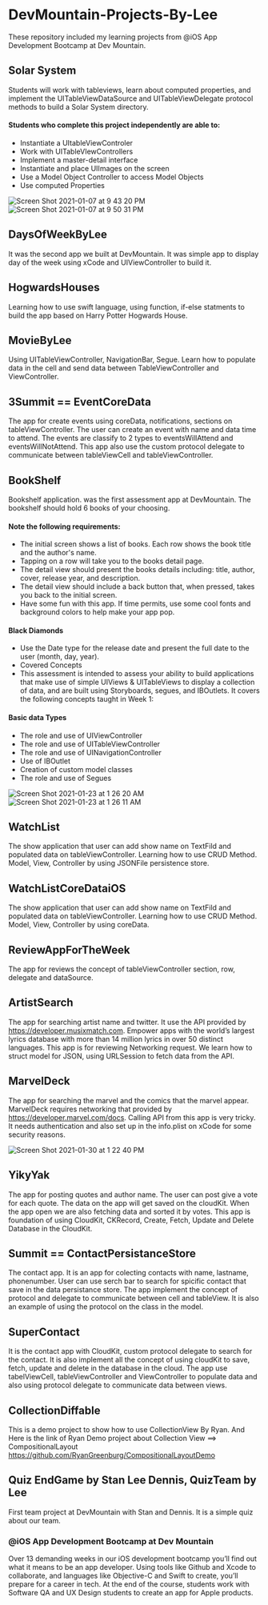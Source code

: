 # DevMountain-Projects-By-Lee
These repository included my learning projects from @iOS App Development Bootcamp at Dev Mountain.

## Solar System
Students will work with tableviews, learn about computed properties, and implement the UITableViewDataSource and UITableViewDelegate protocol methods to build a Solar System directory.

#### Students who complete this project independently are able to:

* Instantiate a UItableViewControler
* Work with UITableVIewControllers
* Implement a master-detail interface
* Instantiate and place UIImages on the screen
* Use a Model Object Controller to access Model Objects
* Use computed Properties

![Screen Shot 2021-01-07 at 9 43 20 PM](https://user-images.githubusercontent.com/57606580/105571259-531bec00-5d14-11eb-950e-1786ed671b3f.png)
![Screen Shot 2021-01-07 at 9 50 31 PM](https://user-images.githubusercontent.com/57606580/105571260-544d1900-5d14-11eb-834c-39d6fd174690.png)

## DaysOfWeekByLee
It was the second app we built at DevMountain. It was simple app to display day of the week using xCode and UIViewController to build it.

## HogwardsHouses
Learning how to use swift language, using function, if-else statments to build the app based on Harry Potter Hogwards House.

## MovieByLee
Using UITableViewController, NavigationBar, Segue. Learn how to populate data in the cell and send data between TableViewController and ViewController.

## 3Summit == EventCoreData
The app for create events using coreData, notifications, sections on tableViewController. The user can create an event with name and data time to attend. The events are classify to 2 types to eventsWillAttend and eventsWillNotAttend. This app also use the custom protocol delegate to communicate between tableViewCell and tableViewController.


## BookShelf
Bookshelf application. was the first assessment app at DevMountain. The bookshelf should hold 6 books of your choosing.

#### Note the following requirements:
* The initial screen shows a list of books. Each row shows the book title and the author's name.
* Tapping on a row will take you to the books detail page.
* The detail view should present the books details including: title, author, cover, release year, and description.
* The detail view should include a back button that, when pressed, takes you back to the initial screen.
* Have some fun with this app. If time permits, use some cool fonts and background colors to help make your app pop.

#### Black Diamonds
* Use the Date type for the release date and present the full date to the user (month, day, year). 
* Covered Concepts
* This assessment is intended to assess your ability to build applications that make use of simple UIViews & UITableViews to display a collection of data, and are built using Storyboards, segues, and IBOutlets. It covers the following concepts taught in Week 1:

#### Basic data Types
* The role and use of UIViewController
* The role and use of UITableViewController
* The role and use of UINavigationController
* Use of IBOutlet
* Creation of custom model classes
* The role and use of Segues

![Screen Shot 2021-01-23 at 1 26 20 AM](https://user-images.githubusercontent.com/57606580/105572034-3da9c080-5d1a-11eb-8ff5-96b3e6edb0cb.png)
![Screen Shot 2021-01-23 at 1 26 11 AM](https://user-images.githubusercontent.com/57606580/105572035-3e425700-5d1a-11eb-8011-8dcf767a72ce.png)

## WatchList
The show application that user can add show name on TextFild and populated data on tableViewController. Learning how to use CRUD Method. Model, View, Controller by using JSONFile persistence store.

## WatchListCoreDataiOS
The show application that user can add show name on TextFild and populated data on tableViewController. Learning how to use CRUD Method. Model, View, Controller by using coreData.

## ReviewAppForTheWeek
The app for reviews the concept of tableViewController section, row, delegate and dataSource.


## ArtistSearch
The app for searching artist name and twitter. It use the API provided by https://developer.musixmatch.com. Empower apps with the world’s largest lyrics database with more than 14 million lyrics in over 50 distinct languages. This app is for reviewing Networking request. We learn how to struct model for JSON, using URLSession to fetch data from the API.

## MarvelDeck
The app for searching the marvel and the comics that the marvel appear. MarvelDeck requires networking that provided by https://developer.marvel.com/docs. Calling API from this app is very tricky. It needs authentication and also set up in the info.plist on xCode for some security reasons.

![Screen Shot 2021-01-30 at 1 22 40 PM](https://user-images.githubusercontent.com/57606580/106366670-1ac37180-6303-11eb-922d-bffef0120ce5.png)

## YikyYak
The app for posting quotes and author name. The user can post give a vote for each quote. The data on the app will get saved on the cloudKit. When the app open we are also fetching data and sorted it by votes. This app is foundation of using CloudKit, CKRecord, Create, Fetch, Update and Delete Database in the CloudKit.

## Summit == ContactPersistanceStore
The contact app. It is an app for colecting contacts with name, lastname, phonenumber. User can use serch bar to search for spicific contact that save in the data persistance store. The app implement the concept of protocol and delegate to communicate between cell and tableView. It is also an example of using the protocol on the class in the model. 

## SuperContact 
It is the contact app with CloudKit,  custom protocol delegate to search for the contact. It is also implement all the concept of using cloudKit to save, fetch, update and delete in the database in the cloud. The app use tabelViewCell, tableViewController and ViewController to populate data and also using protocol delegate to communicate data between views.

## CollectionDiffable
This is a demo project to show how to use CollectionView By Ryan.
And Here is the link of Ryan Demo project about Collection View ==> CompositionalLayout
https://github.com/RyanGreenburg/CompositionalLayoutDemo

## Quiz EndGame by Stan Lee Dennis, QuizTeam by Lee
First team project at DevMountain with Stan and Dennis. It is a simple quiz about our team.

 ### @iOS App Development Bootcamp at Dev Mountain
Over 13 demanding weeks in our iOS development bootcamp you’ll find out what it means to be an app developer. Using tools like Github and Xcode to collaborate, and languages like Objective-C and Swift to create, you’ll prepare for a career in tech. At the end of the course, students work with Software QA and UX Design students to create an app for Apple products.
 

